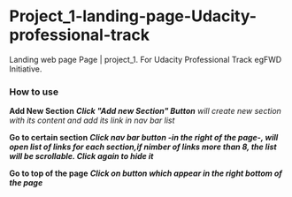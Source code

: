 # Project_1-landing-page-Udacity-professional-track
Landing web page Page | project_1.  For Udacity Professional Track egFWD Initiative.


### How to use 

**Add New Section** 
***Click "Add new Section" Button***
*will create new section with its content and add its link in nav bar list*

**Go to certain section**
***Click nav bar button -in the right of the page-, will open list of links for each section,if nimber of links more than 8, the list will be scrollable. Click again to hide it***

**Go to top of the page**
***Click on button which appear in the right bottom of the page***

